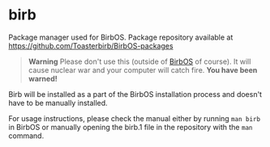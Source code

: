 # birb
Package manager used for BirbOS. Package repository available at https://github.com/Toasterbirb/BirbOS-packages

> **Warning**
> Please don't use this (outside of [BirbOS](https://github.com/Toasterbirb/BirbOS) of course). It will cause nuclear war and your computer will catch fire. **You have been warned!**

Birb will be installed as a part of the BirbOS installation process and doesn't have to be manually installed.

For usage instructions, please check the manual either by running `man birb` in BirbOS or manually opening the birb.1 file in the repository with the `man` command.
